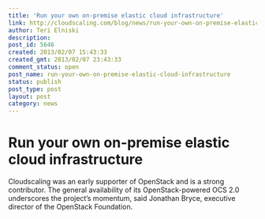 ```yaml
---
title: 'Run your own on-premise elastic cloud infrastructure'
link: http://cloudscaling.com/blog/news/run-your-own-on-premise-elastic-cloud-infrastructure/
author: Teri Elniski
description: 
post_id: 5646
created: 2013/02/07 15:43:33
created_gmt: 2013/02/07 23:43:33
comment_status: open
post_name: run-your-own-on-premise-elastic-cloud-infrastructure
status: publish
post_type: post
layout: post
category: news
---
```


# Run your own on-premise elastic cloud infrastructure

Cloudscaling was an early supporter of OpenStack and is a strong contributor. The general availability of its OpenStack-powered OCS 2.0 underscores the project’s momentum, said Jonathan Bryce, executive director of the OpenStack Foundation.